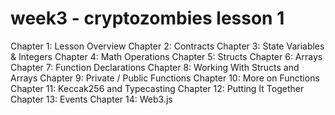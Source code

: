 # week3 - cryptozombies lesson 1
Chapter 1: Lesson Overview
Chapter 2: Contracts
Chapter 3: State Variables & Integers
Chapter 4: Math Operations
Chapter 5: Structs
Chapter 6: Arrays
Chapter 7: Function Declarations
Chapter 8: Working With Structs and Arrays
Chapter 9: Private / Public Functions
Chapter 10: More on Functions
Chapter 11: Keccak256 and Typecasting
Chapter 12: Putting It Together
Chapter 13: Events
Chapter 14: Web3.js